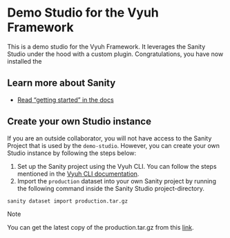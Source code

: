 # Demo Studio for the Vyuh Framework

This is a demo studio for the Vyuh Framework. It leverages the Sanity Studio
under the hood with a custom plugin. Congratulations, you have now installed the

## Learn more about Sanity

- [Read “getting started” in the docs](https://www.sanity.io/docs/introduction/getting-started?utm_source=readme)

## Create your own Studio instance

If you are an outside collaborator, you will not have access to the Sanity
Project that is used by the `demo-studio`. However, you can create your own
Studio instance by following the steps below:

1. Set up the Sanity project using the Vyuh CLI. You can follow the steps
   mentioned in the [Vyuh CLI documentation](https://docs.vyuh.tech/intro/cli/).
2. Import the `production` dataset into your own Sanity project by running the
   following command inside the Sanity Studio project-directory.

```bash
sanity dataset import production.tar.gz
```

> [!NOTE]
>
> You can get the latest copy of the production.tar.gz from this
> [link](https://drive.google.com/file/d/1nErlerkJtyvGAZhHxKosidIS7sA4BuOm/view?usp=sharing).

